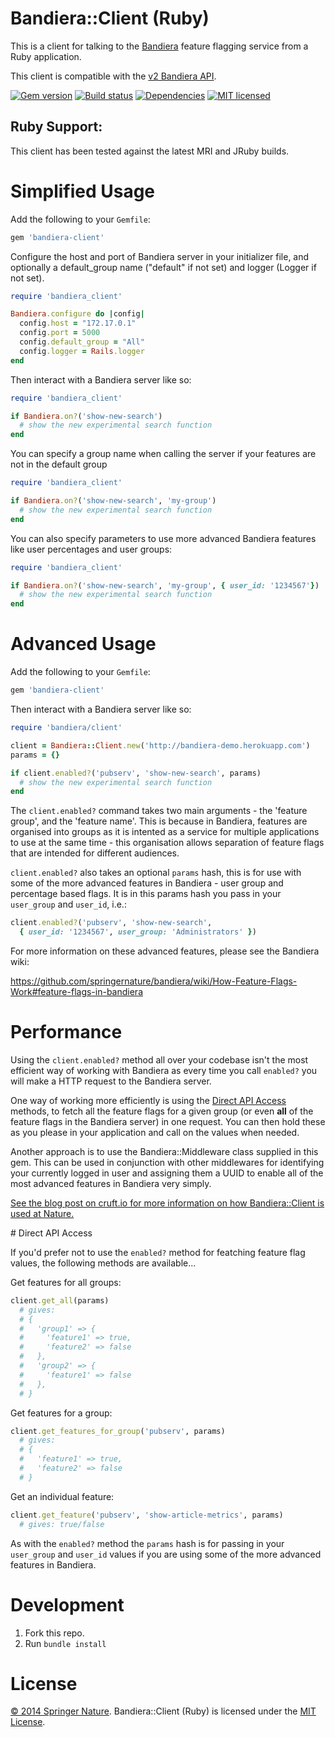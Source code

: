 # Bandiera::Client (Ruby)

This is a client for talking to the [Bandiera][bandiera] feature flagging service from a Ruby application.

This client is compatible with the [v2 Bandiera API][bandiera-api].

[![Gem version][shield-gem]][info-gem]
[![Build status][shield-build]][info-build]
[![Dependencies][shield-dependencies]][info-dependencies]
[![MIT licensed][shield-license]][info-license]

## Ruby Support:

This client has been tested against the latest MRI and JRuby builds.

# Simplified Usage

Add the following to your `Gemfile`:

```ruby
gem 'bandiera-client'
```

Configure the host and port of Bandiera server in your initializer file, and optionally a default_group name ("default" if not set) and logger (Logger if not set).

```ruby
require 'bandiera_client'

Bandiera.configure do |config|
  config.host = "172.17.0.1"
  config.port = 5000
  config.default_group = "All"
  config.logger = Rails.logger
end

```

Then interact with a Bandiera server like so:

```ruby
require 'bandiera_client'

if Bandiera.on?('show-new-search')
  # show the new experimental search function
end
```

You can specify a group name when calling the server if your features are not in the default group

```ruby
require 'bandiera_client'

if Bandiera.on?('show-new-search', 'my-group')
  # show the new experimental search function
end
```

You can also specify parameters to use more advanced Bandiera features like user percentages and user groups:

```ruby
require 'bandiera_client'

if Bandiera.on?('show-new-search', 'my-group', { user_id: '1234567'})
  # show the new experimental search function
end
```

# Advanced Usage

Add the following to your `Gemfile`:

```ruby
gem 'bandiera-client'
```

Then interact with a Bandiera server like so:

```ruby
require 'bandiera/client'

client = Bandiera::Client.new('http://bandiera-demo.herokuapp.com')
params = {}

if client.enabled?('pubserv', 'show-new-search', params)
  # show the new experimental search function
end
```

The `client.enabled?` command takes two main arguments - the 'feature group', and the 'feature name'.  This is because in Bandiera, features are organised into groups as it is intented as a service for multiple applications to use at the same time - this organisation allows separation of feature flags that are intended for different audiences.

`client.enabled?` also takes an optional `params` hash, this is for use with some of the more advanced features in Bandiera - user group and percentage based flags.  It is in this params hash you pass in your `user_group` and `user_id`, i.e.:

```ruby
client.enabled?('pubserv', 'show-new-search',
  { user_id: '1234567', user_group: 'Administrators' })
```

For more information on these advanced features, please see the Bandiera wiki:

https://github.com/springernature/bandiera/wiki/How-Feature-Flags-Work#feature-flags-in-bandiera

# Performance

Using the `client.enabled?` method all over your codebase isn't the most efficient way of working with Bandiera as every time you call `enabled?` you will make a HTTP request to the Bandiera server.

One way of working more efficiently is using the [Direct API Access](#direct-api-access) methods, to fetch all the feature flags for a given group (or even **all** of the feature flags in the Bandiera server) in one request. You can then hold these as you please in your application and call on the values when needed.

Another approach is to use the Bandiera::Middleware class supplied in this gem.  This can be used in conjunction with other middlewares for identifying your currently logged in user and assigning them a UUID to enable all of the most advanced features in Bandiera very simply.

[See the blog post on cruft.io for more information on how Bandiera::Client is used at Nature.](http://cruft.io)

<a name="direct-api-access"></a># Direct API Access

If you'd prefer not to use the `enabled?` method for featching feature flag values, the following methods are available...

Get features for all groups:

```ruby
client.get_all(params)
  # gives:
  # {
  #   'group1' => {
  #     'feature1' => true,
  #     'feature2' => false
  #   },
  #   'group2' => {
  #     'feature1' => false
  #   },
  # }
```

Get features for a group:

```ruby
client.get_features_for_group('pubserv', params)
  # gives:
  # {
  #   'feature1' => true,
  #   'feature2' => false
  # }
```

Get an individual feature:

```ruby
client.get_feature('pubserv', 'show-article-metrics', params)
  # gives: true/false
```

As with the `enabled?` method the `params` hash is for passing in your `user_group` and `user_id` values if you are using some of the more advanced features in Bandiera.

# Development

1. Fork this repo.
2. Run `bundle install`

# License

[&copy; 2014 Springer Nature](LICENSE.txt).
Bandiera::Client (Ruby) is licensed under the [MIT License][mit].


[mit]: http://opensource.org/licenses/mit-license.php
[bandiera]: https://github.com/springernature/bandiera
[bandiera-api]: https://github.com/springernature/bandiera/wiki/API-Documentation
[info-dependencies]: https://gemnasium.com/springernature/bandiera-client-ruby
[info-license]: LICENSE
[info-gem]: https://rubygems.org/gems/bandiera-client
[info-build]: https://travis-ci.org/springernature/bandiera-client-ruby
[shield-dependencies]: https://img.shields.io/gemnasium/springernature/bandiera-client-ruby.svg
[shield-license]: https://img.shields.io/badge/license-MIT-blue.svg
[shield-gem]: https://img.shields.io/gem/v/bandiera-client.svg
[shield-build]: https://img.shields.io/travis/springernature/bandiera-client-ruby/master.svg
